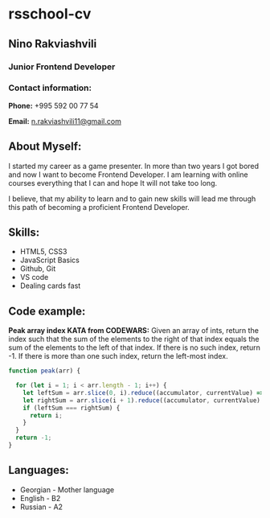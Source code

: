 # rsschool-cv
## Nino Rakviashvili
### Junior Frontend Developer
### Contact information:
**Phone:** +995 592 00 77 54

**Email:** n.rakviashvili11@gmail.com


## About Myself:
I started my career as a game presenter. In more than two years I got bored and now I want to become Frontend Developer. I am learning with online courses everything that I can and hope It will not take too long.

I believe, that my ability to learn and to gain new skills will lead me through this path of becoming a proficient Frontend Developer.


## Skills:
* HTML5, CSS3
* JavaScript Basics
* Github, Git
* VS code
* Dealing cards fast 

## Code example:
**Peak array index KATA from CODEWARS:** Given an array of ints, return the index such that the sum of the elements to the right of that index equals the sum of the elements to the left of that index. If there is no such index, return -1. If there is more than one such index, return the left-most index.

```javascript
function peak(arr) {

  for (let i = 1; i < arr.length - 1; i++) {
    let leftSum = arr.slice(0, i).reduce((accumulator, currentValue) => accumulator + currentValue);
    let rightSum = arr.slice(i + 1).reduce((accumulator, currentValue) => accumulator + currentValue);
    if (leftSum === rightSum) {
      return i;
    }
  }
  return -1;
}
```
## Languages:
* Georgian - Mother language
* English - B2
* Russian - A2
